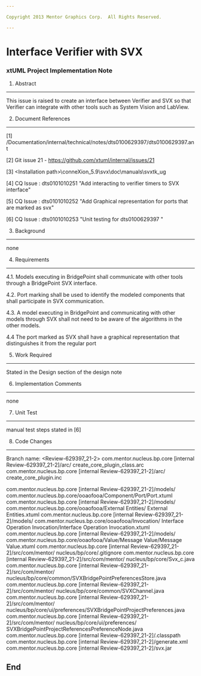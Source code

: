 ```yaml
---

Copyright 2013 Mentor Graphics Corp.  All Rights Reserved.

---
```


# Interface Verifier with SVX
### xtUML Project Implementation Note


1. Abstract
-----------
This issue is raised to create an interface between Verifier and SVX so that Verifier 
can integrate with other tools such as System Vision and LabView.

2. Document References
----------------------
[1] /Documentation/internal/technical/notes/dts0100629397/dts0100629397.ant  

[2] Git issue 21 - https://github.com/xtuml/internal/issues/21 
 
[3] \<Installation path\>\conneXion_5.9\svx\doc\manuals\svxtk_ug 
 
[4] CQ Issue : dts0101010251 "Add interacting to verifier timers to SVX interface"

[5] CQ Issue : dts0101010252 "Add Graphical representation for ports that are marked as svx"

[6] CQ Issue : dts0101010253 "Unit testing for  dts0100629397 "



3. Background
-------------
none


4. Requirements
---------------
4.1. Models executing in BridgePoint shall communicate with other tools 
     through a BridgePoint SVX interface.  

4.2. Port marking shall be used to identify the modeled components that 
     shall participate in SVX communication.  

4.3. A model executing in BridgePoint and communicating with other 
     models through SVX shall not need to be aware of the 
     algorithms in the other models. 

4.4 The port marked as SVX shall have a graphical representation 
    that distinguishes it from the regular port
    

5. Work Required
----------------
Stated in the Design section of the design note


6. Implementation Comments
--------------------------
 none

7. Unit Test
------------
manual test steps stated in [6]

8. Code Changes
---------------
Branch name: <Review-629397_21-2> 
com.mentor.nucleus.bp.core [internal Review-629397_21-2]/arc/
    create_core_plugin_class.arc
com.mentor.nucleus.bp.core [internal Review-629397_21-2]/arc/
    create_core_plugin.inc
 
com.mentor.nucleus.bp.core [internal Review-629397_21-2]/models/
    com.mentor.nucleus.bp.core/ooaofooa/Component/Port/Port.xtuml
com.mentor.nucleus.bp.core [internal Review-629397_21-2]/models/
    com.mentor.nucleus.bp.core/ooaofooa/External Entities/
    External Entities.xtuml
com.mentor.nucleus.bp.core [internal Review-629397_21-2]/models/
    com.mentor.nucleus.bp.core/ooaofooa/Invocation/
    Interface Operation Invocation/Interface Operation Invocation.xtuml
com.mentor.nucleus.bp.core [internal Review-629397_21-2]/models/
    com.mentor.nucleus.bp.core/ooaofooa/Value/Message Value/Message Value.xtuml
com.mentor.nucleus.bp.core [internal Review-629397_21-2]/src/com/mentor/
    nucleus/bp/core/.gitignore
com.mentor.nucleus.bp.core [internal Review-629397_21-2]/src/com/mentor/
    nucleus/bp/core/Svx_c.java
com.mentor.nucleus.bp.core [internal Review-629397_21-2]/src/com/mentor/
    nucleus/bp/core/common/SVXBridgePointPreferencesStore.java
com.mentor.nucleus.bp.core [internal Review-629397_21-2]/src/com/mentor/
    nucleus/bp/core/common/SVXChannel.java
com.mentor.nucleus.bp.core [internal Review-629397_21-2]/src/com/mentor/
    nucleus/bp/core/ui/preferences/SVXBridgePointProjectPreferences.java
com.mentor.nucleus.bp.core [internal Review-629397_21-2]/src/com/mentor/
    nucleus/bp/core/ui/preferences/
    SVXBridgePointProjectReferencesPreferenceNode.java
com.mentor.nucleus.bp.core [internal Review-629397_21-2]/.classpath
com.mentor.nucleus.bp.core [internal Review-629397_21-2]/generate.xml
com.mentor.nucleus.bp.core [internal Review-629397_21-2]/svx.jar
  
 




End
---

